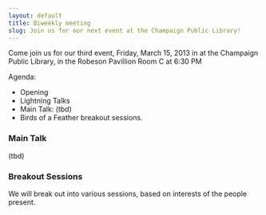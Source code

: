 ```yaml
---
layout: default
title: Biweekly meeting
slug: Join us for our next event at the Champaign Public Library!
---
```


Come join us for our third event, Friday, March 15, 2013 in at the
Champaign Public Library, in the Robeson Pavillion Room C at 6:30 PM

Agenda:
* Opening
* Lightning Talks
* Main Talk: (tbd)
* Birds of a Feather breakout sessions.

### Main Talk
(tbd)

### Breakout Sessions

We will break out into various sessions, based on interests of the people present.
